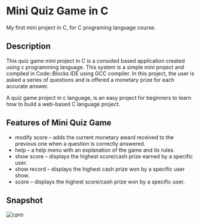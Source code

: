 # Mini Quiz Game in C
My first mini project in C, for C programing language course.

## Description
This quiz game mini project in C is a consoled based application created using c programming language. This system is a simple mini project and compiled in Code::Blocks IDE using GCC compiler. In this project, the user is asked a series of questions and is offered a monetary prize for each accurate answer.

A quiz game project in c language, is an easy project for beginners to learn how to build a web-based C language project.

## Features of Mini Quiz Game
* modify score – adds the current monetary award received to the previous one when a question is correctly answered.
* help – a help menu with an explanation of the game and its rules.
* show score – displays the highest score/cash prize earned by a specific user.
* show record – displays the highest cash prize won by a specific user show.
* score – displays the highest score/cash prize won by a specific user.

## Snapshot
![cpro](https://github.com/shuuuvo/quizgame-c/assets/129393771/596830ca-19ee-4e7e-8722-31ca4b2b1ce2)
